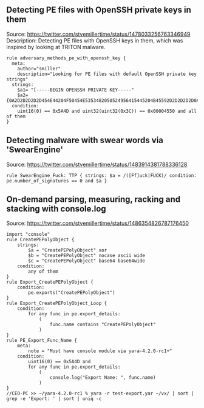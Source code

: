 ## Detecting PE files with OpenSSH private keys in them

Source: https://twitter.com/stvemillertime/status/1478033256763346949
Description: Detecting PE files with OpenSSH keys in them, which was inspired
by looking at TRITON malware.

```yara
rule adversary_methods_pe_with_openssh_key {
  meta:
    author="smiller"
    description="Looking for PE files with default OpenSSH private key strings"
  strings:
    $a1= "[-----BEGIN OPENSSH PRIVATE KEY-----"
    $a2= {0A2D2D2D2D2D454E44204F50454E5353482050524956415445204B45592D2D2D2D2D0A257373682D}
  condition:
    uint16(0) == 0x5A4D and uint32(uint32(0x3C)) == 0x00004550 and all of them
}
```
## Detecting malware with swear words via 'SwearEngine'
Source: https://twitter.com/stvemillertime/status/1483914381788336128

```import "pe"
rule SwearEngine_Fuck: TTP { strings: $a = /([Ff]uck|FUCK)/ condition: pe.number_of_signatures == 0 and $a }
```

## On-demand parsing, measuring, racking and stacking with console.log
Source: https://twitter.com/stvemillertime/status/1486354826787176450

```import "pe"
import "console"
rule CreatePEPolyObject {
    strings:
        $a = "CreatePEPolyObject" xor
        $b = "CreatePEPolyObject" nocase ascii wide
        $c = "CreatePEPolyObject" base64 base64wide
    condition:
        any of them
}
rule Export_CreatePEPolyObject {
    condition:
        pe.exports("CreatePEPolyObject")
}
rule Export_CreatePEPolyObject_Loop {
    condition:
        for any func in pe.export_details:
            (
                func.name contains "CreatePEPolyObject"
            )
}
rule PE_Export_Func_Name {
    meta:
        note = "Must have console module via yara-4.2.0-rc1+"
    condition:
        uint16(0) == 0x5A4D and
        for any func in pe.export_details:
            (
                console.log("Export Name: ", func.name)
            )
}
//CEO-PC >> ~/yara-4.2.0-rc1 % yara -r test-export.yar ~/vx/ | sort | grep -e 'Export: ' | sort | uniq -c  
```